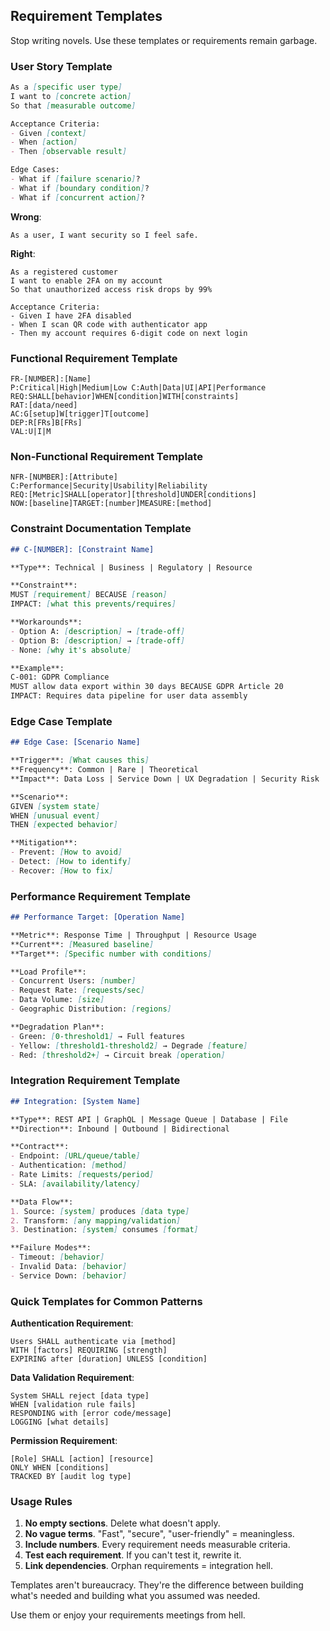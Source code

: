 ## Requirement Templates

Stop writing novels. Use these templates or requirements remain garbage.

### User Story Template

```markdown
As a [specific user type]
I want to [concrete action]
So that [measurable outcome]

Acceptance Criteria:
- Given [context]
- When [action]
- Then [observable result]

Edge Cases:
- What if [failure scenario]?
- What if [boundary condition]?
- What if [concurrent action]?
```

**Wrong**:
```
As a user, I want security so I feel safe.
```

**Right**:
```
As a registered customer
I want to enable 2FA on my account
So that unauthorized access risk drops by 99%

Acceptance Criteria:
- Given I have 2FA disabled
- When I scan QR code with authenticator app
- Then my account requires 6-digit code on next login
```

### Functional Requirement Template

```
FR-[NUMBER]:[Name]
P:Critical|High|Medium|Low C:Auth|Data|UI|API|Performance
REQ:SHALL[behavior]WHEN[condition]WITH[constraints]
RAT:[data/need]
AC:G[setup]W[trigger]T[outcome]
DEP:R[FRs]B[FRs]
VAL:U|I|M
```

### Non-Functional Requirement Template

```
NFR-[NUMBER]:[Attribute]
C:Performance|Security|Usability|Reliability
REQ:[Metric]SHALL[operator][threshold]UNDER[conditions]
NOW:[baseline]TARGET:[number]MEASURE:[method]
```

### Constraint Documentation Template

```markdown
## C-[NUMBER]: [Constraint Name]

**Type**: Technical | Business | Regulatory | Resource

**Constraint**:
MUST [requirement] BECAUSE [reason]
IMPACT: [what this prevents/requires]

**Workarounds**: 
- Option A: [description] → [trade-off]
- Option B: [description] → [trade-off]
- None: [why it's absolute]

**Example**:
C-001: GDPR Compliance
MUST allow data export within 30 days BECAUSE GDPR Article 20
IMPACT: Requires data pipeline for user data assembly
```

### Edge Case Template

```markdown
## Edge Case: [Scenario Name]

**Trigger**: [What causes this]
**Frequency**: Common | Rare | Theoretical
**Impact**: Data Loss | Service Down | UX Degradation | Security Risk

**Scenario**:
GIVEN [system state]
WHEN [unusual event]
THEN [expected behavior]

**Mitigation**:
- Prevent: [How to avoid]
- Detect: [How to identify]
- Recover: [How to fix]
```

### Performance Requirement Template

```markdown
## Performance Target: [Operation Name]

**Metric**: Response Time | Throughput | Resource Usage
**Current**: [Measured baseline]
**Target**: [Specific number with conditions]

**Load Profile**:
- Concurrent Users: [number]
- Request Rate: [requests/sec]
- Data Volume: [size]
- Geographic Distribution: [regions]

**Degradation Plan**:
- Green: [0-threshold1] → Full features
- Yellow: [threshold1-threshold2] → Degrade [feature]
- Red: [threshold2+] → Circuit break [operation]
```

### Integration Requirement Template

```markdown
## Integration: [System Name]

**Type**: REST API | GraphQL | Message Queue | Database | File
**Direction**: Inbound | Outbound | Bidirectional

**Contract**:
- Endpoint: [URL/queue/table]
- Authentication: [method]
- Rate Limits: [requests/period]
- SLA: [availability/latency]

**Data Flow**:
1. Source: [system] produces [data type]
2. Transform: [any mapping/validation]
3. Destination: [system] consumes [format]

**Failure Modes**:
- Timeout: [behavior]
- Invalid Data: [behavior]
- Service Down: [behavior]
```

### Quick Templates for Common Patterns

**Authentication Requirement**:
```
Users SHALL authenticate via [method]
WITH [factors] REQUIRING [strength]
EXPIRING after [duration] UNLESS [condition]
```

**Data Validation Requirement**:
```
System SHALL reject [data type] 
WHEN [validation rule fails]
RESPONDING with [error code/message]
LOGGING [what details]
```

**Permission Requirement**:
```
[Role] SHALL [action] [resource]
ONLY WHEN [conditions]
TRACKED BY [audit log type]
```

### Usage Rules

1. **No empty sections**. Delete what doesn't apply.
2. **No vague terms**. "Fast", "secure", "user-friendly" = meaningless.
3. **Include numbers**. Every requirement needs measurable criteria.
4. **Test each requirement**. If you can't test it, rewrite it.
5. **Link dependencies**. Orphan requirements = integration hell.

Templates aren't bureaucracy. They're the difference between building what's needed and building what you assumed was needed.

Use them or enjoy your requirements meetings from hell.
